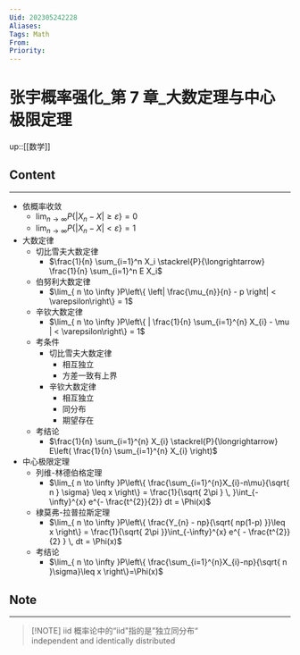 ```yaml
---
Uid: 202305242228
Aliases: 
Tags: Math 
From: 
Priority: 
---
```

# 张宇概率强化_第 7 章_大数定理与中心极限定理
up::[[数学]]

## Content
---

- 依概率收敛
	- $\lim_{ n \to \infty }P\{|X_{n} - X|\geq \varepsilon \} = 0$
	- $\lim_{ n \to \infty }P\{|X_{n} - X|<\varepsilon\} = 1$
- 大数定律
	- 切比雪夫大数定律
		- $\frac{1}{n} \sum_{i=1}^n X_i \stackrel{P}{\longrightarrow} \frac{1}{n} \sum_{i=1}^n E X_i$
	- 伯努利大数定律
		- $\lim_{ n \to \infty }P\left\{ \left| \frac{\mu_{n}}{n} - p \right| < \varepsilon\right\} = 1$
	- 辛钦大数定律
		- $\lim_{ n \to \infty }P\left\{ | \frac{1}{n} \sum_{i=1}^{n} X_{i} - \mu | < \varepsilon\right\} = 1$
	- 考条件
		- 切比雪夫大数定律
			- 相互独立
			- 方差一致有上界
		- 辛钦大数定律
			- 相互独立
			- 同分布
			- 期望存在
	- 考结论
		- $\frac{1}{n} \sum_{i=1}^{n} X_{i} \stackrel{P}{\longrightarrow} E\left( \frac{1}{n} \sum_{i=1}^{n} X_{i} \right)$
- 中心极限定理
	- 列维-林德伯格定理
		- $\lim_{ n \to \infty }P\left\{  \frac{\sum_{i=1}^{n}X_{i}-n\mu}{\sqrt{ n } \sigma} \leq x  \right\} = \frac{1}{\sqrt{ 2\pi } \, }\int_{-\infty}^{x} e^{- \frac{t^{2}}{2}} dt = \Phi(x)$
	- 棣莫弗-拉普拉斯定理
		- $\lim_{ n \to \infty }P\left\{ \frac{Y_{n} - np}{\sqrt{ np(1-p) }}\leq x \right\} = \frac{1}{\sqrt{ 2\pi }}\int_{-\infty}^{x} e^{ - \frac{t^{2}}{2} } \, dt = \Phi(x)$
	- 考结论
		- $\lim_{ n \to \infty }P\left\{ \frac{\sum_{i=1}^{n}X_{i}-np}{\sqrt{ n }\sigma}\leq x \right\}=\Phi(x)$

## Note
---

> [!NOTE] iid
> 概率论中的“iid"指的是”独立同分布“  
> independent and identically distributed